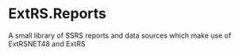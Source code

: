 # ExtRS.Reports
A small library of SSRS reports and data sources which make use of ExtRSNET48 and ExtRS
